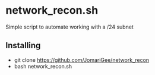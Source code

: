 # network_recon.sh
Simple script to automate working with a /24 subnet

## Installing 
- git clone https://github.com/JomariGee/network_recon
- bash network_recon.sh
